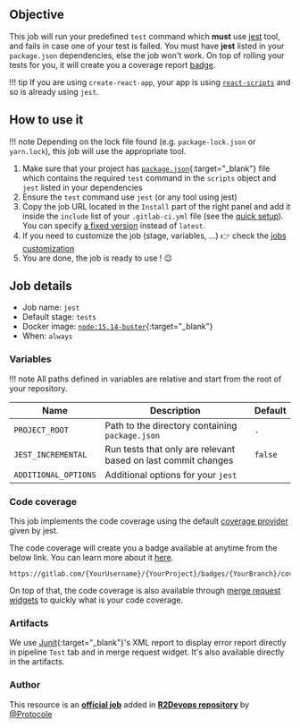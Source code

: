 ## Objective

This job will run your predefined `test` command which **must** use [jest](https://jestjs.io/) tool, and fails in case one of
your test is failed. You must have **jest** listed in your `package.json` dependencies, else the job won't work.
On top of rolling your tests for you, it will create you a coverage report
[badge](https://docs.gitlab.com/ee/user/project/badges.html).

!!! tip
    If you are using `create-react-app`, your app is using 
    [`react-scripts`](https://github.com/facebook/create-react-app/tree/master/packages/react-scripts) and so is already
    using `jest`.

## How to use it

!!! note
    Depending on the lock file found (e.g. `package-lock.json` or `yarn.lock`), this job will use
    the appropriate tool.

1. Make sure that your project has 
   [`package.json`](https://docs.npmjs.com/cli/v6/configuring-npm/package-json){:target="_blank"}
   file which contains the required `test` command in the `scripts` object and `jest` listed in your dependencies
2. Ensure the `test` command use  `jest` (or any tool using jest)
1. Copy the job URL located in the `Install` part of the right panel and add it inside the `include` list of your `.gitlab-ci.yml` file (see the [quick setup](/use-the-hub/#quick-setup)). You can specify [a fixed version](#changelog) instead of `latest`.
3. If you need to customize the job (stage, variables, ...) 👉 check the [jobs
   customization](/use-the-hub/#jobs-customization)
4. You are done, the job is ready to use ! 😉


## Job details

* Job name: `jest`
* Default stage: `tests`
* Docker image: [`node:15.14-buster`](https://hub.docker.com/_/node){:target="_blank"}
* When: `always`


### Variables

!!! note
    All paths defined in variables are relative and start from the root of your
    repository.

| Name | Description | Default |
| ---- | ----------- | ------- |
| `PROJECT_ROOT` | Path to the directory containing `package.json`  | `.` |
| `JEST_INCREMENTAL` | Run tests that only are relevant based on last commit changes | `false` |
| `ADDITIONAL_OPTIONS` | Additional options for your `jest` | ` ` |


### Code coverage 

This job implements the code coverage using the default 
[coverage provider](https://jestjs.io/docs/cli#--coverageproviderprovider)
given by jest.

The code coverage will create you a badge available at anytime from the below link. You can learn more
about it [here](https://docs.gitlab.com/ee/ci/pipelines/settings.html#pipeline-badges).
```
https://gitlab.com/{YourUsername}/{YourProject}/badges/{YourBranch}/coverage.svg
```

On top of that, the code coverage is also available through
[merge request widgets](https://docs.gitlab.com/ee/ci/pipelines/settings.html#test-coverage-parsing)
to quickly what is your code coverage.
### Artifacts

We use [Junit](https://junit.org/junit5/){:target="_blank"}'s XML report to display error report
directly in pipeline `Test` tab and in merge request widget. It's also available directly in the artifacts.




### Author
This resource is an **[official job](https://docs.r2devops.io/faq-labels/)** added in [**R2Devops repository**](https://gitlab.com/r2devops/hub) by [@Protocole](https://gitlab.com/Protocole)